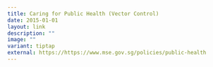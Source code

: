 ```yaml
---
title: Caring for Public Health (Vector Control)
date: 2015-01-01
layout: link
description: ""
image: ""
variant: tiptap
external: https://https://www.mse.gov.sg/policies/public-health
---
```

